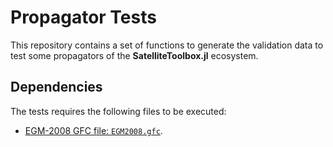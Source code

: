 Propagator Tests
================

This repository contains a set of functions to generate the validation data to test some
propagators of the **SatelliteToolbox.jl** ecosystem.

## Dependencies

The tests requires the following files to be executed:

- [EGM-2008 GFC file: `EGM2008.gfc`](http://icgem.gfz-potsdam.de/getmodel/gfc/c50128797a9cb62e936337c890e4425f03f0461d7329b09a8cc8561504465340/EGM2008.gfc).
